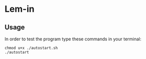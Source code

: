 # Lem-in

## Usage
In order to test the program type these commands in your terminal:
 ```
 chmod u+x ./autostart.sh
 ./autostart
 ```